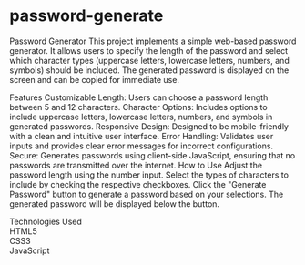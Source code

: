 # password-generate

Password Generator
This project implements a simple web-based password generator. It allows users to specify the length of the password and select which character types (uppercase letters, lowercase letters, numbers, and symbols) should be included. The generated password is displayed on the screen and can be copied for immediate use.<br>

Features
Customizable Length: Users can choose a password length between 5 and 12 characters.
Character Options: Includes options to include uppercase letters, lowercase letters, numbers, and symbols in generated passwords.
Responsive Design: Designed to be mobile-friendly with a clean and intuitive user interface.
Error Handling: Validates user inputs and provides clear error messages for incorrect configurations.
Secure: Generates passwords using client-side JavaScript, ensuring that no passwords are transmitted over the internet.
How to Use
Adjust the password length using the number input.
Select the types of characters to include by checking the respective checkboxes.
Click the "Generate Password" button to generate a password based on your selections.
The generated password will be displayed below the button.<br>

Technologies Used <br>
HTML5 <br>
CSS3 <br>
JavaScript <br>
